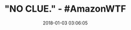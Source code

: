 ---
title: '"NO CLUE." - #AmazonWTF'
name: Chris&Je Unisex Mummy Sleeping Bag Costume
date: '2018-01-03 03:06:05'
buy_now: >-
  https://www.amazon.com/Chris-Je-Unisex-Sleeping-Costume/dp/B0785MCRHN?psc=1&SubscriptionId=AKIAIA5RBQIWQVTCUEUQ&tag=coldcutdeals-20&linkCode=xm2&camp=2025&creative=165953&creativeASIN=B0785MCRHN
description_markdown: |+
  Chris&Je Unisex Mummy Sleeping Bag Costume

    - Material:Nylon+Spandex

    - Unisex stretch jumpsuit tube body wrap cover hooded.Perfect for a fun costume, casual, stage performance, adult party, disco, christmas, halloween party

    - See through/breathe through/light weight union suit sleeping bag/pajama costume.Stretchy to fit most builds

    - Will instantly transform you into a new person second skin body tights suit

    - GREAT FOR COUPLES: This jumpsuit pajamas make a great gift to crown the holidays and have matching onesie for women to double the Christmas cheer around the house,make those holiday photos really pop in fun couple onesie

tweet_id_str: '948389975413919744'
price: ''
you_save: ''
asin: B0785MCRHN
image: 'https://images-na.ssl-images-amazon.com/images/I/41f7bpCKzEL.jpg'

---